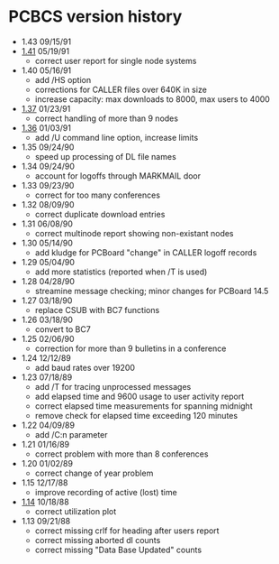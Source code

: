 # PCBCS version history

- 1.43 09/15/91
- [1.41](1.41) 05/19/91
  - correct user report for single node systems
- 1.40 05/16/91
  - add /HS option
  - corrections for CALLER files over 640K in size
  - increase capacity: max downloads to 8000, max users to 4000
- [1.37](1.37) 01/23/91
  - correct handling of more than 9 nodes
- [1.36](1.36) 01/03/91
  - add /U command line option, increase limits
- 1.35 09/24/90
  - speed up processing of DL file names
- 1.34 09/24/90
  - account for logoffs through MARKMAIL door
- 1.33 09/23/90
  - correct for too many conferences
- 1.32 08/09/90
  - correct duplicate download entries
- 1.31 06/08/90
  - correct multinode report showing non-existant nodes
- 1.30 05/14/90
  - add kludge for PCBoard "change" in CALLER logoff records
- 1.29 05/04/90
  - add more statistics (reported when /T is used)
- 1.28 04/28/90
  - streamine message checking; minor changes for PCBoard 14.5
- 1.27 03/18/90
  - replace CSUB with BC7 functions
- 1.26 03/18/90
  - convert to BC7
- 1.25 02/06/90
  - correction for more than 9 bulletins in a conference
- 1.24 12/12/89
  - add baud rates over 19200
- 1.23 07/18/89
  - add /T for tracing unprocessed messages
  - add elapsed time and 9600 usage to user activity report
  - correct elapsed time measurements for spanning midnight
  - remove check for elapsed time exceeding 120 minutes
- 1.22 04/09/89
  - add /C:n parameter
- 1.21 01/16/89
  - correct problem with more than 8 conferences
- 1.20 01/02/89
  - correct change of year problem
- 1.15 12/17/88
  - improve recording of active (lost) time
- [1.14](1.14) 10/18/88
  - correct utilization plot
- 1.13 09/21/88
  - correct missing crlf for heading after users report
  - correct missing aborted dl counts
  - correct missing "Data Base Updated" counts

